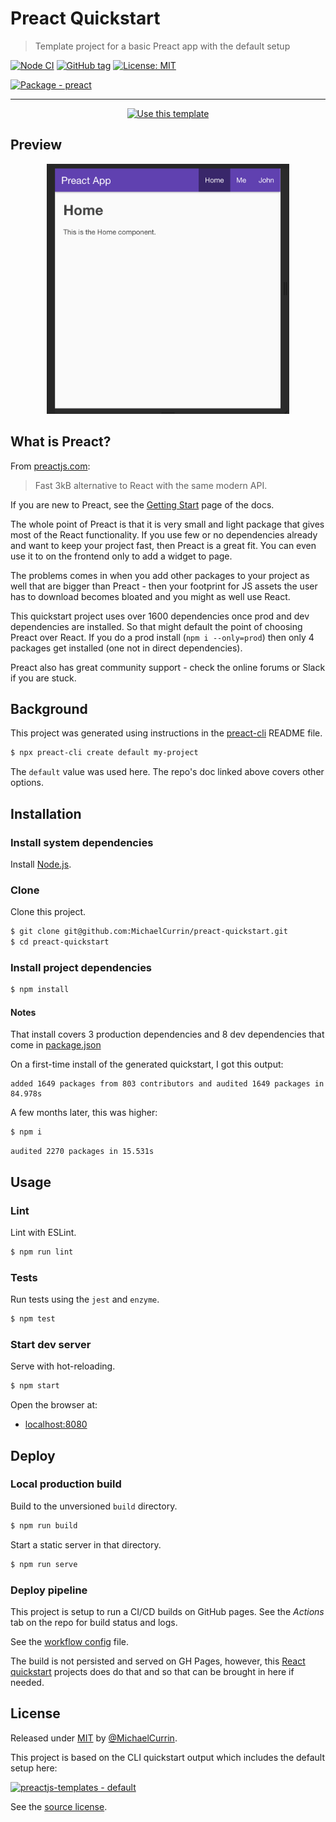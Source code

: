 # Preact Quickstart
> Template project for a basic Preact app with the default setup

[![Node CI](https://github.com/MichaelCurrin/preact-quickstart/workflows/Node%20CI/badge.svg)](https://github.com/MichaelCurrin/preact-quickstart/actions)
[![GitHub tag](https://img.shields.io/github/tag/MichaelCurrin/preact-quickstart)](https://github.com/MichaelCurrin/preact-quickstart/tags/)
[![License: MIT](https://img.shields.io/badge/License-MIT-blue)](#license)

[![Package - preact](https://img.shields.io/github/package-json/dependency-version/MichaelCurrin/preact-quickstart/preact)](https://www.npmjs.com/package/preact)

---

<div align="center">

[![Use this template](https://img.shields.io/badge/Use_this_template-2ea44f?style=for-the-badge)](https://github.com/MichaelCurrin/preact-quickstart/generate)

</div>


## Preview

<div align="center">
    <img src=sample.png alt="Sample screenshot" title="Sample screenshot" height="400" />
</div>


## What is Preact?

From [preactjs.com](https://preactjs.com):

> Fast 3kB alternative to React with the same modern API.

If you are new to Preact, see the [Getting Start](https://preactjs.com/guide/v10/getting-started) page of the docs.

The whole point of Preact is that it is very small and light package that gives most of the React functionality. If you use few or no dependencies already and want to keep your project fast, then Preact is a great fit. You can even use it to on the frontend only to add a widget to page.

The problems comes in when you add other packages to your project as well that are bigger than Preact - then your footprint for JS assets the user has to download becomes bloated and you might as well use React.

This quickstart project uses over 1600 dependencies once prod and dev dependencies are installed. So that might default the point of choosing Preact over React. If you do a prod install (`npm i --only=prod`) then only 4 packages get installed (one not in direct dependencies).

Preact also has great community support - check the online forums or Slack if you are stuck.


## Background

This project was generated using instructions in the [preact-cli](https://github.com/preactjs/preact-cli#readme) README file.

```sh
$ npx preact-cli create default my-project
```

The `default` value was used here. The repo's doc linked above covers other options.


## Installation

### Install system dependencies

Install [Node.js](https://gist.github.com/MichaelCurrin/aa1fc56419a355972b96bce23f3bccba).

### Clone

Clone this project.

```sh
$ git clone git@github.com:MichaelCurrin/preact-quickstart.git
$ cd preact-quickstart
```

### Install project dependencies

```sh
$ npm install
```

#### Notes

That install covers 3 production dependencies and 8 dev dependencies that come in [package.json](/package.json)

On a first-time install of the generated quickstart, I got this output:

```
added 1649 packages from 803 contributors and audited 1649 packages in 84.978s
```

A few months later, this was higher:

```sh
$ npm i
```
```
audited 2270 packages in 15.531s
```


## Usage

### Lint

Lint with ESLint.

```sh
$ npm run lint
```

### Tests

Run tests using the `jest` and `enzyme`.

```sh
$ npm test
```

### Start dev server

Serve with hot-reloading.

```sh
$ npm start
```

Open the browser at:

- [localhost:8080](https://localhost:8080)


## Deploy

### Local production build

Build to the unversioned `build` directory.

```sh
$ npm run build
```

Start a static server in that directory.

```sh
$ npm run serve
```

### Deploy pipeline

This project is setup to run a CI/CD builds on GitHub pages. See the _Actions_ tab on the repo for build status and logs.

See the [workflow config](/.github/workflows/main.yml) file.

The build is not persisted and served on GH Pages, however, this [React quickstart](https://github.com/MichaelCurrin/react-create-app-quickstart) projects does do that and so that can be brought in here if needed.


## License

Released under [MIT](/LICENSE) by [@MichaelCurrin](https://github.com/MichaelCurrin).

This project is based on the CLI quickstart output which includes the default setup here:

[![preactjs-templates - default](https://img.shields.io/static/v1?label=preactjs-templates&message=default&color=blue&logo=github)](https://github.com/preactjs-templates/default)

See the [source license](/LICENSE-source).
